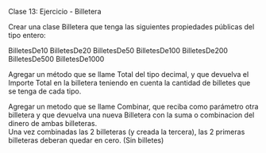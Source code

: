 Clase 13: Ejercicio - Billetera

Crear una clase Billetera que tenga las siguientes propiedades públicas del tipo entero:

BilletesDe10
BilletesDe20
BilletesDe50
BilletesDe100
BilletesDe200
BilletesDe500
BilletesDe1000

Agregar un método que se llame Total del tipo decimal, y que devuelva el Importe Total en la billetera teniendo en cuenta la cantidad de billetes que se tenga de cada tipo.

Agregar un metodo que se llame Combinar, que reciba como parámetro otra billetera y que devuelva una nueva Billetera con la suma o combinacion del dinero de ambas billeteras.  
Una vez combinadas las 2 billeteras (y creada la tercera), las 2 primeras billeteras deberan quedar en cero. (Sin billetes)
